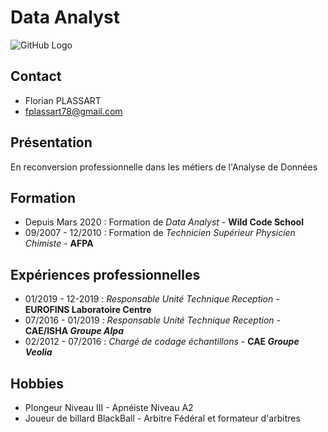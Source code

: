 # Data Analyst

![GitHub Logo](https://media-exp1.licdn.com/dms/image/C4E03AQGZpn2zWTypIw/profile-displayphoto-shrink_200_200/0?e=1596672000&v=beta&t=v-mIvO0N6cAzJfA2-GxuZ7XFW6UnOhhyjNBMZ9oYTZs)

## Contact
* Florian PLASSART
* fplassart78@gmail.com

## Présentation
En reconversion professionnelle dans les métiers de l'Analyse de Données

## Formation
* Depuis Mars 2020 : Formation de *Data Analyst* - **Wild Code School**
* 09/2007 - 12/2010 : Formation de *Technicien Supérieur Physicien Chimiste* - **AFPA**

## Expériences professionnelles
* 01/2019 - 12-2019 : *Responsable Unité Technique Reception* - **EUROFINS Laboratoire Centre**
* 07/2016 - 01/2019 : *Responsable Unité Technique Reception* - **CAE/ISHA *Groupe Alpa***
* 02/2012 - 07/2016 : *Chargé de codage échantillons* - **CAE *Groupe Veolia***

## Hobbies
* Plongeur Niveau III - Apnéiste Niveau A2
* Joueur de billard BlackBall - Arbitre Fédéral et formateur d'arbitres
